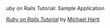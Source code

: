 uby on Rails Tutorial: Sample Application

[*Ruby on Rails Tutorial*](http://railstutorial.jp/)
by [Michael Hartl](http://michaelhartl.com/).
